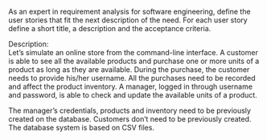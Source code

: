 As an expert in requirement analysis for software engineering, define the user stories that fit the next description of the need. For each user story define a short title, a description and the acceptance criteria.

Description:  
Let’s simulate an online store from the command-line interface. A customer is able to see all the available products and purchase one or more units of a product as long as they are available. During the purchase, the customer needs to provide his/her username. All the purchases need to be recorded and affect the product inventory. A manager, logged in through username and password, is able to check and update the available units of a product.

The manager’s credentials, products and inventory need to be previously created on the database. Customers don’t need to be previously created. The database system is based on CSV files.